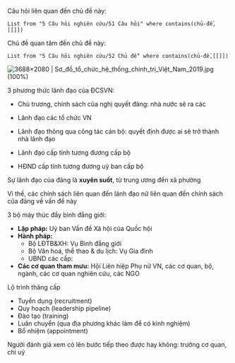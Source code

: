 Câu hỏi liên quan đến chủ đề này:
```dataview
List from "5 Câu hỏi nghiên cứu/51 Câu hỏi" where contains(chủ-đề,[[]]) 
```

Chủ đề quan tâm đến chủ đề này:
```dataview
List from "5 Câu hỏi nghiên cứu/52 Chủ đề" where contains(chủ-đề,[[]]) 
```
![3688×2080 | Sơ_đồ_tổ_chức_hệ_thống_chính_trị_Việt_Nam_2019.jpg (100%)](https://upload.wikimedia.org/wikipedia/commons/0/06/S%C6%A1_%C4%91%E1%BB%93_t%E1%BB%95_ch%E1%BB%A9c_h%E1%BB%87_th%E1%BB%91ng_ch%C3%ADnh_tr%E1%BB%8B_Vi%E1%BB%87t_Nam_2019.jpg "3688×2080 | Sơ_đồ_tổ_chức_hệ_thống_chính_trị_Việt_Nam_2019.jpg (100%)")

3 phương thức lãnh đạo của ĐCSVN:
- Chủ trương, chính sách của nghị quyết đảng: nhà nước sẽ ra các 
- Lãnh đạo các tổ chức VN
- Lãnh đạo thông qua công tác cán bộ: quyết định được ai sẽ trở thành nhà lãnh đạo

- Lãnh đạo cấp tỉnh tương đương cấp bộ
- HĐND cấp tỉnh tương đương uỷ ban cấp bộ

Sự lãnh đạo của đảng là **xuyên suốt**, từ trung ương đến xã phường

Vì thế, các chính sách liên quan đến lãnh đạo nữ liên quan đến chính sách của đảng về vấn đề này

3 bộ máy thúc đẩy bình đẳng giới:
- **Lập pháp:** Uỷ ban Vấn đề Xã hội của Quốc hội
- **Hành pháp:** 
	- Bộ LĐTB&XH: Vụ Bình đẳng giới
	- Bộ Văn hoá, thể thao & du lịch: Vụ Gia đình
	- UBND các cấp:
- **Các cơ quan tham mưu:** Hội Liên hiệp Phụ nữ VN, các cơ quan, bộ, ngành, các cơ quan nghiên cứu, các NGO

Lộ trình thăng cấp
- Tuyển dụng (recruitment) 
- Quy hoạch (leadership pipeline) 
- Đào tạo (training) 
- Luân chuyển (qua địa phương khác làm để có kinh nghiệm) 
- Bổ nhiệm (appointment) 

Người đánh giá xem có lên bước tiếp theo được hay không: trưởng cơ quan, chi uỷ